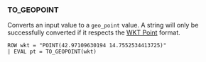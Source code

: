 <!--
This is generated by ESQL’s AbstractFunctionTestCase. Do no edit it. See ../README.md for how to regenerate it.
-->

### TO_GEOPOINT
Converts an input value to a `geo_point` value.
A string will only be successfully converted if it respects the
[WKT Point](https://en.wikipedia.org/wiki/Well-known_text_representation_of_geometry) format.

```
ROW wkt = "POINT(42.97109630194 14.7552534413725)"
| EVAL pt = TO_GEOPOINT(wkt)
```
